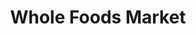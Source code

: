 ---
title: "Whole Foods Market"
url: /evanston/whole-foods-market-chicago-avenue/
shop: supermarket
---